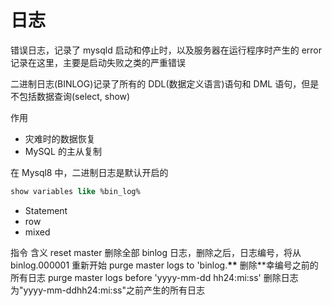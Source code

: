 # 日志

错误日志，记录了 mysqld 启动和停止时，以及服务器在运行程序时产生的 error 记录在这里，主要是启动失败之类的严重错误

二进制日志(BINLOG)记录了所有的 DDL(数据定义语言)语句和 DML 语句，但是不包括数据查询(select, show)

作用

- 灾难时的数据恢复
- MySQL 的主从复制

在 Mysql8 中，二进制日志是默认开启的

```sql
show variables like %bin_log%
```

- Statement
- row
- mixed

指令
含义
reset master
删除全部 binlog 日志，删除之后，日志编号，将从 binlog.000001 重新开始
purge master logs to 'binlog.**\*\***
删除\*\*幸编号之前的所有日志
purge master logs before 'yyyy-mm-dd hh24:mi:ss'
删除日志为"yyyy-mm-ddhh24:mi:ss"之前产生的所有日志
